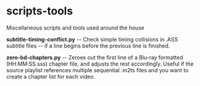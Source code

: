 # scripts-tools
Miscellaneous scripts and tools used around the house

__subtitle-timing-conflict.py__ -- Check simple timing collisions in .ASS subtitle files -- if a line begins before the previous line is finished.

__zero-bd-chapters.py__ -- Zeroes out the first line of a Blu-ray formatted (HH:MM:SS.sss) chapter file, and adjusts the rest accordingly.  Useful if the source playlist references multiple sequential .m2ts files and you want to create a chapter list for each video.

